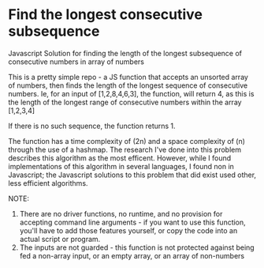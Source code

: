 # Find the longest consecutive subsequence
Javascript Solution for finding the length of the longest subsequence of consecutive numbers in array of numbers

This is a pretty simple repo - a JS function that accepts an unsorted array of numbers, then finds the length of the longest sequence of consecutive numbers. Ie, for an input of [1,2,8,4,6,3], the function, will return 4, as this is the length of the longest range of consecutive numbers within the array [1,2,3,4]

If there is no such sequence, the function returns 1.

The function has a time complexity of (2n) and a space complexity of (n) through the use of a hashmap. The research I've done into this problem describes this algorithm as the most efficent. However, while I found implementations of this algorithm in several languages, I found non in Javascript; the Javascript solutions to this problem that did exist used other, less efficient algorithms. 

NOTE: 
1. There are no driver functions, no runtime, and no provision for accepting command line arguments - if you want to use this function, you'll have to add those features yourself, or copy the code into an actual script or program.
2. The inputs are not guarded - this function is not protected against being fed a non-array input, or an empty array, or an array of non-numbers
